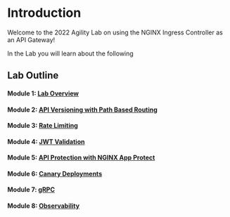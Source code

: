 # Introduction

Welcome to the 2022 Agility Lab on using the NGINX Ingress Controller as an API Gateway!

In the Lab you will learn about the following

## Lab Outline

#### Module 1: [Lab Overview](module1/readme.md)

#### Module 2: [API Versioning with Path Based Routing](module2/readme.md)
#### Module 3: [Rate Limiting](module3/readme.md)

#### Module 4: [JWT Validation](module4/readme.md)
#### Module 5: [API Protection with NGINX App Protect](module5/readme.md)

#### Module 6: [Canary Deployments](module6/readme.md)
#### Module 7: [gRPC](module7/readme.md)

#### Module 8: [Observability](module8/readme.md)
